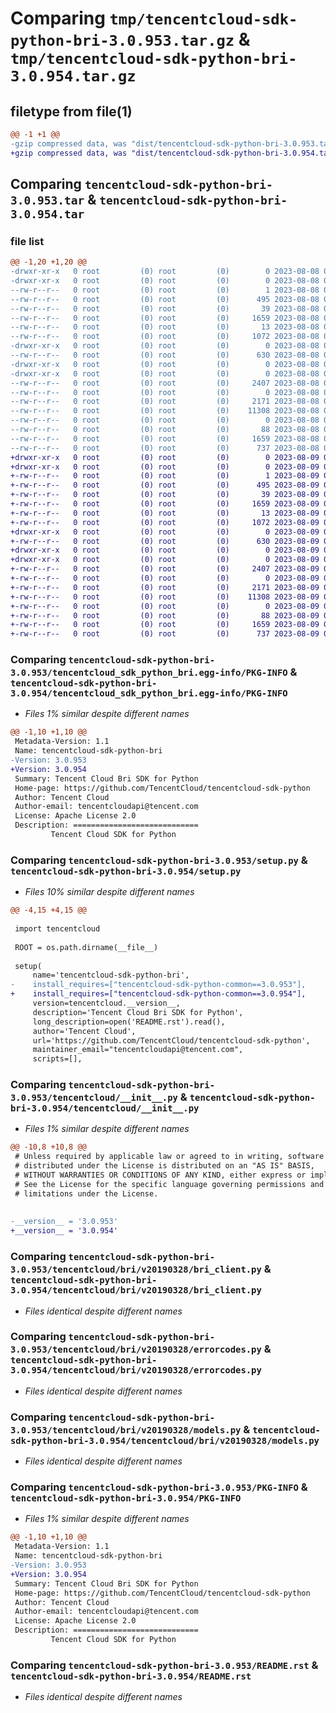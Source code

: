 # Comparing `tmp/tencentcloud-sdk-python-bri-3.0.953.tar.gz` & `tmp/tencentcloud-sdk-python-bri-3.0.954.tar.gz`

## filetype from file(1)

```diff
@@ -1 +1 @@
-gzip compressed data, was "dist/tencentcloud-sdk-python-bri-3.0.953.tar", last modified: Tue Aug  8 00:19:12 2023, max compression
+gzip compressed data, was "dist/tencentcloud-sdk-python-bri-3.0.954.tar", last modified: Wed Aug  9 00:19:17 2023, max compression
```

## Comparing `tencentcloud-sdk-python-bri-3.0.953.tar` & `tencentcloud-sdk-python-bri-3.0.954.tar`

### file list

```diff
@@ -1,20 +1,20 @@
-drwxr-xr-x   0 root         (0) root         (0)        0 2023-08-08 00:19:12.000000 tencentcloud-sdk-python-bri-3.0.953/
-drwxr-xr-x   0 root         (0) root         (0)        0 2023-08-08 00:19:12.000000 tencentcloud-sdk-python-bri-3.0.953/tencentcloud_sdk_python_bri.egg-info/
--rw-r--r--   0 root         (0) root         (0)        1 2023-08-08 00:19:12.000000 tencentcloud-sdk-python-bri-3.0.953/tencentcloud_sdk_python_bri.egg-info/dependency_links.txt
--rw-r--r--   0 root         (0) root         (0)      495 2023-08-08 00:19:12.000000 tencentcloud-sdk-python-bri-3.0.953/tencentcloud_sdk_python_bri.egg-info/SOURCES.txt
--rw-r--r--   0 root         (0) root         (0)       39 2023-08-08 00:19:12.000000 tencentcloud-sdk-python-bri-3.0.953/tencentcloud_sdk_python_bri.egg-info/requires.txt
--rw-r--r--   0 root         (0) root         (0)     1659 2023-08-08 00:19:12.000000 tencentcloud-sdk-python-bri-3.0.953/tencentcloud_sdk_python_bri.egg-info/PKG-INFO
--rw-r--r--   0 root         (0) root         (0)       13 2023-08-08 00:19:12.000000 tencentcloud-sdk-python-bri-3.0.953/tencentcloud_sdk_python_bri.egg-info/top_level.txt
--rw-r--r--   0 root         (0) root         (0)     1072 2023-08-08 00:19:12.000000 tencentcloud-sdk-python-bri-3.0.953/setup.py
-drwxr-xr-x   0 root         (0) root         (0)        0 2023-08-08 00:19:12.000000 tencentcloud-sdk-python-bri-3.0.953/tencentcloud/
--rw-r--r--   0 root         (0) root         (0)      630 2023-08-08 00:19:12.000000 tencentcloud-sdk-python-bri-3.0.953/tencentcloud/__init__.py
-drwxr-xr-x   0 root         (0) root         (0)        0 2023-08-08 00:19:12.000000 tencentcloud-sdk-python-bri-3.0.953/tencentcloud/bri/
-drwxr-xr-x   0 root         (0) root         (0)        0 2023-08-08 00:19:12.000000 tencentcloud-sdk-python-bri-3.0.953/tencentcloud/bri/v20190328/
--rw-r--r--   0 root         (0) root         (0)     2407 2023-08-08 00:19:12.000000 tencentcloud-sdk-python-bri-3.0.953/tencentcloud/bri/v20190328/bri_client.py
--rw-r--r--   0 root         (0) root         (0)        0 2023-08-08 00:19:12.000000 tencentcloud-sdk-python-bri-3.0.953/tencentcloud/bri/v20190328/__init__.py
--rw-r--r--   0 root         (0) root         (0)     2171 2023-08-08 00:19:12.000000 tencentcloud-sdk-python-bri-3.0.953/tencentcloud/bri/v20190328/errorcodes.py
--rw-r--r--   0 root         (0) root         (0)    11308 2023-08-08 00:19:12.000000 tencentcloud-sdk-python-bri-3.0.953/tencentcloud/bri/v20190328/models.py
--rw-r--r--   0 root         (0) root         (0)        0 2023-08-08 00:19:12.000000 tencentcloud-sdk-python-bri-3.0.953/tencentcloud/bri/__init__.py
--rw-r--r--   0 root         (0) root         (0)       88 2023-08-08 00:19:12.000000 tencentcloud-sdk-python-bri-3.0.953/setup.cfg
--rw-r--r--   0 root         (0) root         (0)     1659 2023-08-08 00:19:12.000000 tencentcloud-sdk-python-bri-3.0.953/PKG-INFO
--rw-r--r--   0 root         (0) root         (0)      737 2023-08-08 00:19:12.000000 tencentcloud-sdk-python-bri-3.0.953/README.rst
+drwxr-xr-x   0 root         (0) root         (0)        0 2023-08-09 00:19:17.000000 tencentcloud-sdk-python-bri-3.0.954/
+drwxr-xr-x   0 root         (0) root         (0)        0 2023-08-09 00:19:17.000000 tencentcloud-sdk-python-bri-3.0.954/tencentcloud_sdk_python_bri.egg-info/
+-rw-r--r--   0 root         (0) root         (0)        1 2023-08-09 00:19:17.000000 tencentcloud-sdk-python-bri-3.0.954/tencentcloud_sdk_python_bri.egg-info/dependency_links.txt
+-rw-r--r--   0 root         (0) root         (0)      495 2023-08-09 00:19:17.000000 tencentcloud-sdk-python-bri-3.0.954/tencentcloud_sdk_python_bri.egg-info/SOURCES.txt
+-rw-r--r--   0 root         (0) root         (0)       39 2023-08-09 00:19:17.000000 tencentcloud-sdk-python-bri-3.0.954/tencentcloud_sdk_python_bri.egg-info/requires.txt
+-rw-r--r--   0 root         (0) root         (0)     1659 2023-08-09 00:19:17.000000 tencentcloud-sdk-python-bri-3.0.954/tencentcloud_sdk_python_bri.egg-info/PKG-INFO
+-rw-r--r--   0 root         (0) root         (0)       13 2023-08-09 00:19:17.000000 tencentcloud-sdk-python-bri-3.0.954/tencentcloud_sdk_python_bri.egg-info/top_level.txt
+-rw-r--r--   0 root         (0) root         (0)     1072 2023-08-09 00:19:17.000000 tencentcloud-sdk-python-bri-3.0.954/setup.py
+drwxr-xr-x   0 root         (0) root         (0)        0 2023-08-09 00:19:17.000000 tencentcloud-sdk-python-bri-3.0.954/tencentcloud/
+-rw-r--r--   0 root         (0) root         (0)      630 2023-08-09 00:19:17.000000 tencentcloud-sdk-python-bri-3.0.954/tencentcloud/__init__.py
+drwxr-xr-x   0 root         (0) root         (0)        0 2023-08-09 00:19:17.000000 tencentcloud-sdk-python-bri-3.0.954/tencentcloud/bri/
+drwxr-xr-x   0 root         (0) root         (0)        0 2023-08-09 00:19:17.000000 tencentcloud-sdk-python-bri-3.0.954/tencentcloud/bri/v20190328/
+-rw-r--r--   0 root         (0) root         (0)     2407 2023-08-09 00:19:17.000000 tencentcloud-sdk-python-bri-3.0.954/tencentcloud/bri/v20190328/bri_client.py
+-rw-r--r--   0 root         (0) root         (0)        0 2023-08-09 00:19:17.000000 tencentcloud-sdk-python-bri-3.0.954/tencentcloud/bri/v20190328/__init__.py
+-rw-r--r--   0 root         (0) root         (0)     2171 2023-08-09 00:19:17.000000 tencentcloud-sdk-python-bri-3.0.954/tencentcloud/bri/v20190328/errorcodes.py
+-rw-r--r--   0 root         (0) root         (0)    11308 2023-08-09 00:19:17.000000 tencentcloud-sdk-python-bri-3.0.954/tencentcloud/bri/v20190328/models.py
+-rw-r--r--   0 root         (0) root         (0)        0 2023-08-09 00:19:17.000000 tencentcloud-sdk-python-bri-3.0.954/tencentcloud/bri/__init__.py
+-rw-r--r--   0 root         (0) root         (0)       88 2023-08-09 00:19:17.000000 tencentcloud-sdk-python-bri-3.0.954/setup.cfg
+-rw-r--r--   0 root         (0) root         (0)     1659 2023-08-09 00:19:17.000000 tencentcloud-sdk-python-bri-3.0.954/PKG-INFO
+-rw-r--r--   0 root         (0) root         (0)      737 2023-08-09 00:19:17.000000 tencentcloud-sdk-python-bri-3.0.954/README.rst
```

### Comparing `tencentcloud-sdk-python-bri-3.0.953/tencentcloud_sdk_python_bri.egg-info/PKG-INFO` & `tencentcloud-sdk-python-bri-3.0.954/tencentcloud_sdk_python_bri.egg-info/PKG-INFO`

 * *Files 1% similar despite different names*

```diff
@@ -1,10 +1,10 @@
 Metadata-Version: 1.1
 Name: tencentcloud-sdk-python-bri
-Version: 3.0.953
+Version: 3.0.954
 Summary: Tencent Cloud Bri SDK for Python
 Home-page: https://github.com/TencentCloud/tencentcloud-sdk-python
 Author: Tencent Cloud
 Author-email: tencentcloudapi@tencent.com
 License: Apache License 2.0
 Description: ============================
         Tencent Cloud SDK for Python
```

### Comparing `tencentcloud-sdk-python-bri-3.0.953/setup.py` & `tencentcloud-sdk-python-bri-3.0.954/setup.py`

 * *Files 10% similar despite different names*

```diff
@@ -4,15 +4,15 @@
 
 import tencentcloud
 
 ROOT = os.path.dirname(__file__)
 
 setup(
     name='tencentcloud-sdk-python-bri',
-    install_requires=["tencentcloud-sdk-python-common==3.0.953"],
+    install_requires=["tencentcloud-sdk-python-common==3.0.954"],
     version=tencentcloud.__version__,
     description='Tencent Cloud Bri SDK for Python',
     long_description=open('README.rst').read(),
     author='Tencent Cloud',
     url='https://github.com/TencentCloud/tencentcloud-sdk-python',
     maintainer_email="tencentcloudapi@tencent.com",
     scripts=[],
```

### Comparing `tencentcloud-sdk-python-bri-3.0.953/tencentcloud/__init__.py` & `tencentcloud-sdk-python-bri-3.0.954/tencentcloud/__init__.py`

 * *Files 1% similar despite different names*

```diff
@@ -10,8 +10,8 @@
 # Unless required by applicable law or agreed to in writing, software
 # distributed under the License is distributed on an "AS IS" BASIS,
 # WITHOUT WARRANTIES OR CONDITIONS OF ANY KIND, either express or implied.
 # See the License for the specific language governing permissions and
 # limitations under the License.
 
 
-__version__ = '3.0.953'
+__version__ = '3.0.954'
```

### Comparing `tencentcloud-sdk-python-bri-3.0.953/tencentcloud/bri/v20190328/bri_client.py` & `tencentcloud-sdk-python-bri-3.0.954/tencentcloud/bri/v20190328/bri_client.py`

 * *Files identical despite different names*

### Comparing `tencentcloud-sdk-python-bri-3.0.953/tencentcloud/bri/v20190328/errorcodes.py` & `tencentcloud-sdk-python-bri-3.0.954/tencentcloud/bri/v20190328/errorcodes.py`

 * *Files identical despite different names*

### Comparing `tencentcloud-sdk-python-bri-3.0.953/tencentcloud/bri/v20190328/models.py` & `tencentcloud-sdk-python-bri-3.0.954/tencentcloud/bri/v20190328/models.py`

 * *Files identical despite different names*

### Comparing `tencentcloud-sdk-python-bri-3.0.953/PKG-INFO` & `tencentcloud-sdk-python-bri-3.0.954/PKG-INFO`

 * *Files 1% similar despite different names*

```diff
@@ -1,10 +1,10 @@
 Metadata-Version: 1.1
 Name: tencentcloud-sdk-python-bri
-Version: 3.0.953
+Version: 3.0.954
 Summary: Tencent Cloud Bri SDK for Python
 Home-page: https://github.com/TencentCloud/tencentcloud-sdk-python
 Author: Tencent Cloud
 Author-email: tencentcloudapi@tencent.com
 License: Apache License 2.0
 Description: ============================
         Tencent Cloud SDK for Python
```

### Comparing `tencentcloud-sdk-python-bri-3.0.953/README.rst` & `tencentcloud-sdk-python-bri-3.0.954/README.rst`

 * *Files identical despite different names*

